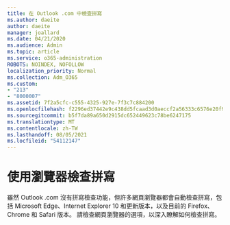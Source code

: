 ```yaml
---
title: 在 Outlook .com 中檢查拼寫
ms.author: daeite
author: daeite
manager: joallard
ms.date: 04/21/2020
ms.audience: Admin
ms.topic: article
ms.service: o365-administration
ROBOTS: NOINDEX, NOFOLLOW
localization_priority: Normal
ms.collection: Adm_O365
ms.custom:
- "213"
- "8000007"
ms.assetid: 7f2a5cfc-c555-4325-927e-7f3c7c884200
ms.openlocfilehash: f2296ed37442e9c438dd5fcaad3d0aeccf2a56333c6576e20f97889be0478858
ms.sourcegitcommit: b5f7da89a650d2915dc652449623c78be6247175
ms.translationtype: MT
ms.contentlocale: zh-TW
ms.lasthandoff: 08/05/2021
ms.locfileid: "54112147"
---
```

# <a name="use-your-browser-to-check-spelling"></a>使用瀏覽器檢查拼寫

雖然 Outlook .com 沒有拼寫檢查功能，但許多網頁瀏覽器都會自動檢查拼寫，包括 Microsoft Edge、Internet Explorer 10 和更新版本，以及目前的 Firefox、Chrome 和 Safari 版本。 請檢查網頁瀏覽器的選項，以深入瞭解如何檢查拼寫。